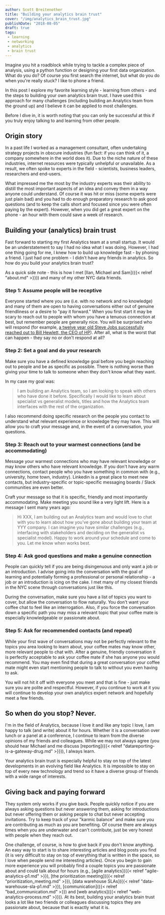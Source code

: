 ```yaml
---
author: Scott Breitenother
title: "Building your analytics brain trust"
cover: "/img/analytics_brain_trust.jpg"
publishDate: "2018-08-05"
draft: true
tags: 
 - learning
 - networking
 - analytics
 - brain trust
---
```


Imagine you hit a roadblock while trying to tackle a complex piece of analysis, using a python function or designing your first data organization. What do you do? Of course you first search the internet, but what do you do when you're really stuck? I like to phone a friend. 

In this post I explore my favorite learning style - learning from others - and the steps to building your own analytics brain trust. I have used this approach for many challenges (including building an Analytics team from the ground up) and I believe it can be applied to most challenges.
<!--more-->

Before I dive in, it is worth noting that you can only be successful at this if you truly enjoy talking to and learning from other people.


## Origin story

In a past life I worked as a management consultant, often undertaking strategy projects in obscure industries (fun fact: if you can think of it, a company somewhere in the world does it). Due to the niche nature of these industries, internet resources were typically unhelpful or unavailable. As a result, we often spoke to experts in the field - scientists, business leaders, researchers and end-users.

What impressed me the most by the industry experts was their ability to distill the most important aspects of an idea and convey them in a way anyone could understand. Of course it was hit or miss (some experts were just plain bad) and you had to do enough preparatory research to ask good questions (and to keep the calls short and focused since you were often paying by the expert). However, when you did get a great expert on the phone - an hour with them could save a week of research. 


## Building your (analytics) brain trust

Fast forward to starting my first Analytics team at a small startup. It would be an understatement to say I had no idea what I was doing. However, I had one thing going for me, I knew how to build up knowledge fast - by phoning a friend. I just had one problem - I didn't have any friends in analytics. So how do you build your analytics brain trust?

As a quick side note - this is how I met [Ilan, Michael and Sam]({{< relref "about.md" >}})) and many of my other NYC data friends.


### Step 1: Assume people will be receptive

Everyone started where you are (i.e. with no network and no knowledge) and many of them are open to having conversations either out of genuine friendliness or a desire to "pay it forward." When you first start it may be scary to reach out to people with whom you have a tenuous connection at best, but remember people are generally nice. You will be surprised who will respond (for example, [a twelve year old Steve Jobs successfully reached out to Bill Hewlett, the CEO of HP](https://www.businessinsider.com/what-we-can-learn-from-the-gutsy-way-steve-jobs-landed-a-job-at-hp-2015-7)). After all, what is the worst that can happen - they say no or don't respond at all?


### Step 2: Set a goal and do your research

Make sure you have a defined knowledge goal before you begin reaching out to people and be as specific as possible. There is nothing worse than giving your time to talk to someone when they don't know what they want. 

In my case my goal was: 

>I am building an Analytics team, so I am looking to speak with others who have done it before. Specifically I would like to learn about specialist vs generalist models, titles and how the Analytics team interfaces with the rest of the organization.

I also recommend doing specific research on the people you contact to understand what relevant experience or knowledge they may have. This will allow you to craft your message and, in the event of a conversation, your questions.


### Step 3: Reach out to your warmest connections (and be accommodating)

Message your warmest connections who may have relevant knowledge or may know others who have relevant knowledge. If you don't have any warm connections, contact people who you have something in common with (e.g., university, home town, industry). Linkedin is a great place to meet new contacts, but industry-specific or topic-specific messaging boards / Slack communities are even better.

Craft your message so that it is specific, friendly and most importantly accommodating. Make meeting you sound like a very light lift. Here is a message I sent many years ago:

>Hi XXX, I am building out an Analytics team and would love to chat with you to learn about how you've gone about building your team at YYY company. I can imagine you have similar challenges (e.g., interfacing with stakeholders and deciding on the generalist vs specialist model). Happy to work around your schedule and come to you. Let me know when works best.


### Step 4: Ask good questions and make a genuine connection

People can quickly tell if you are being disingenuous and only want a job or an introduction. I advise going into the conversation with the goal of learning and potentially forming a professional or personal relationship - a job or an introduction is icing on the cake. I met many of my closest friends in the NYC scene through conversations just like this.

During the conversation, make sure you have a list of topics you want to cover, but allow the conversation to flow naturally. You don't want your coffee chat to feel like an interrogation. Also, if you force the conversation down a specific path you may miss a relevant topic that your coffee mate is especially knowledgeable or passionate about.


### Step 5: Ask for recommended contacts (and repeat)

While your first wave of conversations may not be perfectly relevant to the topics you area looking to learn about, your coffee mates may know other, more relevant people to chat with. After a genuine, friendly conversation it is perfectly acceptable to ask your coffee mate if she has anyone you would recommend. You may even find that during a great conversation your coffee mate might even start mentioning people to talk to without you even having to ask.

You will not hit it off with everyone you meet and that is fine - just make sure you are polite and respectful. However, if you continue to work at it you will continue to develop your own analytics expert network and hopefully meet a few friends.


## So when do you stop? Never.

I'm in the field of Analytics, because I love it and like any topic I love, I am happy to talk (and write) about it for hours. Whether it is a conversation over lunch or a panel at a conference, I continue to learn from the diverse opinions of my friends and colleagues. While we may not always agree (you should hear Michael and me discuss [reporting]({{< relref "datareporting-is-a-gateway-drug.md" >}})), I always learn.

Your analytics brain trust is especially helpful to stay on top of the latest developments in an evolving field like Analytics. It is impossible to stay on top of every new technology and trend so it have a diverse group of friends with a wide range of interests.


## Giving back and paying forward

They system only works if you give back. People quickly notice if you are always asking questions but never answering them, asking for introductions but never offering them or asking people to chat but never accepting invitations. Try to keep track of your "karmic balance" and make sure you are contributing as much as you are benefiting. Of course there are always times when you are underwater and can't contribute, just be very honest with people when they reach out.

One challenge, of course, is how to give back if you don't know anything. An easy way to start is to share interesting articles and blog posts you find (it is very difficult to stay on top of everything that is written in the space, so I love when people send me interesting articles). Once you begin to gain more experience you will probably find a couple topics you are passionate about and could talk about for hours (e.g., [agile analytics]({{< relref "agile-analytics-p1.md" >}}), [the prioritization meeting]({{< relref "prioritization_meeting.md" >}}), [data warehouse SLAs]({{< relref "data-warehouse-sla-p1.md" >}}), [communication]({{< relref "bad_communication.md" >}}) and [web analytics]({{< relref "web-analytics-process.md" >}})). At its best, building your analytics brain trust looks a lot like two friends or colleagues discussing topics they are passionate about, because that is exactly what it is.
